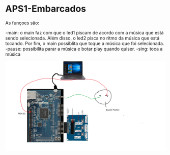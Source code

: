# APS1-Embarcados

As funçoes são:

-main: o main faz com que o led1 piscam de acordo com a música que está sendo selecionada.
 Além disso, o led2 pisca no ritmo da música que está tocando. Por fim, o main possiblita
que toque a música que foi selecionada. 
-pause: possibilita parar a música e botar play quando quiser.
-sing: toca a música

![](desenho_APS1.png)
